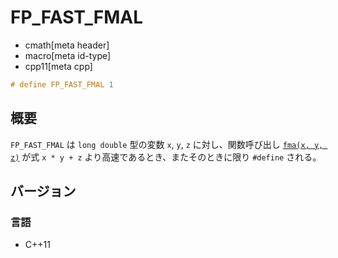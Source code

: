 # FP_FAST_FMAL
* cmath[meta header]
* macro[meta id-type]
* cpp11[meta cpp]

```cpp
# define FP_FAST_FMAL 1
```

## 概要
`FP_FAST_FMAL` は `long double` 型の変数 `x`, `y`, `z` に対し、関数呼び出し [`fma(x, y, z)`](fma.md) が式 `x * y + z` より高速であるとき、またそのときに限り `#define` される。


## バージョン
### 言語
- C++11
